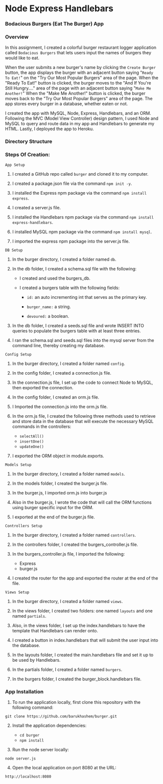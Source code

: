 # Node Express Handlebars

### Bodacious Burgers (Eat The Burger) App


### Overview

In this assignment, I created a colorful burger restaurant logger application called `Bodacious Burgers` that lets users input the names of burgers they would like to eat.

When the user submits a new burger's name by clicking the `Create Burger` button, the app displays the burger with an adjacent button saying "`Ready To Eat!`" on the "Try Our Most Popular Burgers" area of the page. When the "Ready To Eat!" button is clicked, the burger moves to the "And If You're Still Hungry...." area of the page with an adjacent button saying "`Make Me Another!`" When the "Make Me Another!" button is clicked, the burger moves back to the "Try Our Most Popular Burgers" area of the page. The app stores every burger in a database, whether eaten or not.

I created the app with MySQL, Node, Express, Handlebars, and an ORM. Following the MVC (Model View Controller) design pattern, I used Node and MySQL to query and route data in my app and Handlebars to generate my HTML. Lastly, I deployed the app to Heroku.


### Directory Structure

### Steps Of Creation:

`App Setup`

1. I created a GitHub repo called `burger` and cloned it to my computer.

2. I created a package.json file via the command `npm init -y`.

3. I installed the Express npm package via the command `npm install express`.

4. I created a server.js file.

5. I installed the Handlebars npm package via the command `npm install express-handlebars`.

6. I installed MySQL npm package via the command `npm install mysql`.

7. I imported the express npm package into the server.js file.


`DB Setup`

1. In the burger directory, I created a folder named `db`.

2. In the db folder, I created a schema.sql file with the following:

     * I created and used the burgers_db.

     * I created a burgers table with the following fields:

          * `id:` an auto incrementing int that serves as the primary key.

          * `burger_name:` a string.

          * `devoured:` a boolean.

3. In the db folder, I created a seeds.sql file and wrote INSERT INTO queries to populate the burgers table with at least three entries.

4. I ran the schema.sql and seeds.sql files into the mysql server from the command line, thereby creating my database.


`Config Setup`

1. In the burger directory, I created a folder named `config`.

2. In the config folder, I created a connection.js file.

3. In the connection.js file, I set up the code to connect Node to MySQL, then exported the connection.

4. In the config folder, I created an orm.js file.

5. I Imported the connection.js into the orm.js file.

6. In the orm.js file, I created the following three methods used to retrieve and store data in the database that will execute the necessary MySQL commands in the controllers:

     * `selectAll()`
     * `insertOne()`
     * `updateOne()`

7. I exported the ORM object in module.exports.


`Models Setup`

1. In the burger directory, I created a folder named `models`.

2. In the models folder, I created the burger.js file.

3. In the burger.js, I imported orm.js into burger.js

4. Also in the burger.js, I wrote the code that will call the ORM functions using burger specific input for the ORM.

5. I exported at the end of the burger.js file.


`Controllers Setup`

1. In the burger directory, I created a folder named `controllers`.

2. In the controllers folder, I created the burgers_controller.js file.

3. In the burgers_controller.js file, I imported the following:

     * Express
     * burger.js

4. I created the router for the app and exported the router at the end of the file.


`Views Setup`

1. In the burger directory, I created a folder named `views`.

2. In the views folder, I created two folders: one named `layouts` and one named `partials`.

3. Also, in the views folder, I set up the index.handlebars to have the template that Handlebars can render onto.

4. I created a button in index.handlebars that will submit the user input into the database.

5. In the layouts folder, I created the main.handlebars file and set it up to be used by Handlebars.

6. In the partials folder, I created a folder named `burgers`.

7. In the burgers folder, I created the burger_block.handlebars file.


### App Installation

1. To run the application locally, first clone this repository with the following command:

`git clone https://github.com/barukhashem/burger.git`

2. Install the application dependencies:

     * `cd burger`
     * `npm install`

3. Run the node server locally:

`node server.js`

4. Open the local application on port 8080 at the URL:

`http://localhost:8080`


